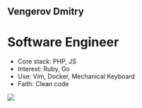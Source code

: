 <h2>Vengerov Dmitry </h2>
<h1>Software Engineer</h1>

- Core stack: PHP, JS
- Interest: Ruby, Go
- Use: Vim, Docker, Mechanical Keyboard
- Faith: Clean code

<p>&nbsp;<img align="left" src="https://github-readme-stats.vercel.app/api?username=vngrv&show_icons=true&hide_title=true"/></p>

